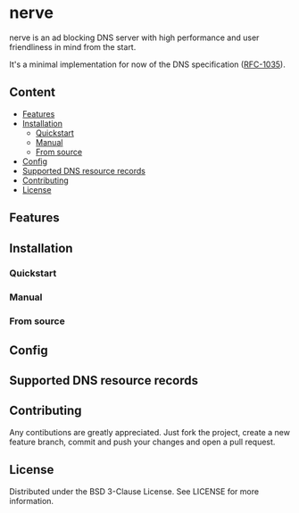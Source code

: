 # nerve

nerve is an ad blocking DNS server with high performance and user friendliness in mind from the start.

It's a minimal implementation for now of the DNS specification ([RFC-1035](https://datatracker.ietf.org/doc/html/rfc1035)).

## Content

* [Features](#features)
* [Installation](#installation)
    * [Quickstart](#quickstart)
    * [Manual](#manual)
    * [From source](#manual)
* [Config](#config)
* [Supported DNS resource records](#supported-dns-resource-records)
* [Contributing](#contributing)
* [License](#license)

## Features

## Installation

### Quickstart

### Manual

### From source

## Config

## Supported DNS resource records

## Contributing

Any contibutions are greatly appreciated.
Just fork the project, create a new feature branch, commit and push your changes and open a pull request.

## License

Distributed under the BSD 3-Clause License. See LICENSE for more information.
